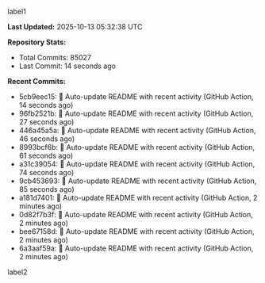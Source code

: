 
label1 
<!-- ACTIVITY_START -->
**Last Updated:** 2025-10-13 05:32:38 UTC

**Repository Stats:**
- Total Commits: 85027
- Last Commit: 14 seconds ago

**Recent Commits:**
- 5cb9eec15: 🤖 Auto-update README with recent activity (GitHub Action, 14 seconds ago)
- 96fb2521b: 🤖 Auto-update README with recent activity (GitHub Action, 27 seconds ago)
- 446a45a5a: 🤖 Auto-update README with recent activity (GitHub Action, 46 seconds ago)
- 8993bcf6b: 🤖 Auto-update README with recent activity (GitHub Action, 61 seconds ago)
- a31c39054: 🤖 Auto-update README with recent activity (GitHub Action, 74 seconds ago)
- 9cb453693: 🤖 Auto-update README with recent activity (GitHub Action, 85 seconds ago)
- a181d7401: 🤖 Auto-update README with recent activity (GitHub Action, 2 minutes ago)
- 0d82f7b3f: 🤖 Auto-update README with recent activity (GitHub Action, 2 minutes ago)
- bee67158d: 🤖 Auto-update README with recent activity (GitHub Action, 2 minutes ago)
- 6a3aaf59a: 🤖 Auto-update README with recent activity (GitHub Action, 2 minutes ago)
<!-- ACTIVITY_END -->

label2
